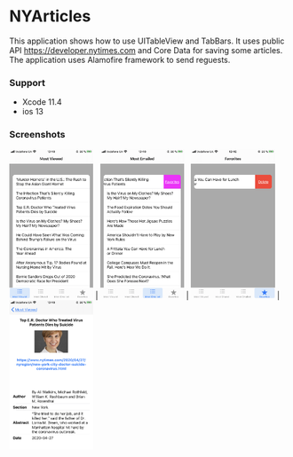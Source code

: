 # NYArticles

This application shows how to use UITableView and TabBars. It uses public API https://developer.nytimes.com and Core Data for saving some articles. The application uses Alamofire framework to send reguests.


### Support

- Xcode 11.4
- ios 13


### Screenshots 

<img src="https://github.com/leyfeld/NYArticles/blob/master/lists.png" width="30%" height="30%"> |  <img src="https://github.com/leyfeld/NYArticles/blob/master/add_fav.png" width="30%" height="30%"> | <img src="https://github.com/leyfeld/NYArticles/blob/master/delete_fav.png" width="30%" height="30%"> | <img src="https://github.com/leyfeld/NYArticles/blob/master/details.png" width="30%" height="30%">

